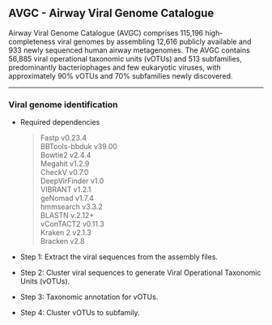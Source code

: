 ## AVGC - Airway Viral Genome Catalogue
 Airway Viral Genome Catalogue (AVGC) comprises 115,196 high-completeness viral genomes by assembling 12,616 publicly available and 933 newly sequenced human airway metagenomes. The AVGC contains 56,885 viral operational taxonomic units (vOTUs) and 513 subfamilies, predominantly bacteriophages and few eukaryotic viruses, with approximately 90% vOTUs and 70% subfamilies newly discovered. </font>

---
### Viral genome identification

* Required dependencies
    > Fastp v0.23.4<br>
    > BBTools-bbduk v39.00<br>
    > Bowtie2 v2.4.4<br>
    > Megahit v1.2.9<br>
    > CheckV v0.7.0<br>
    > DeepVirFinder v1.0<br>
    > VIBRANT v1.2.1<br>
    > geNomad v1.7.4<br>
    > hmmsearch v3.3.2<br>
    > BLASTN v.2.12+<br>
    > vConTACT2 v0.11.3<br>
    > Kraken 2 v2.1.3<br>
    > Bracken v2.8<br>

* Step 1: Extract the viral sequences from the assembly files.

* Step 2: Cluster viral sequences to generate Viral Operational Taxonomic Units (vOTUs).

* Step 3: Taxonomic annotation for vOTUs.

* Step 4: Cluster vOTUs to subfamily.

    



 


